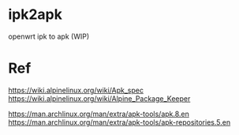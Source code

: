 # ipk2apk
openwrt ipk to apk (WIP)

# Ref

https://wiki.alpinelinux.org/wiki/Apk_spec
https://wiki.alpinelinux.org/wiki/Alpine_Package_Keeper

https://man.archlinux.org/man/extra/apk-tools/apk.8.en
https://man.archlinux.org/man/extra/apk-tools/apk-repositories.5.en
